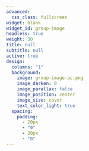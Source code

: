 ```yaml
---
advanced:
  css_class: fullscreen
widget: blank
widget_id: group-image
headless: true
weight: 30
title: null
subtitle: null
active: true
design:
  columns: "1"
  background:
    image: group-image-ac.png
    image_darken: 0
    image_parallax: false
    image_position: center
    image_size: cover
    text_color_light: true
  spacing:
    padding:
      - 20px
      - "0"
      - 20px
      - "0"
---
```


